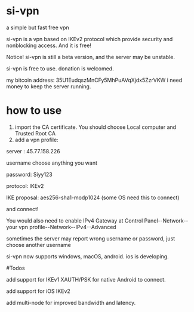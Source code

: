 # si-vpn
a simple but fast free vpn

si-vpn is a vpn based on IKEv2 protocol which provide security and nonblocking access. And it is free!

Notice! si-vpn is still a beta version, and the server may be unstable.

si-vpn is free to use. donation is welcomed.

my bitcoin address: 35U1EudqszMnCFy5MhPuAVqXjdx5ZzrVKW
i need money to keep the server running.

# how to use
1. import the CA certificate. You should choose Local computer and Trusted Root CA
2. add a vpn profile:

  server : 45.77.158.226

  username choose anything you want
  
  password: Siyy123
  
  protocol: IKEv2
  
  IKE proposal: aes256-sha1-modp1024 (some OS need this to connect)

and connect!

You would also need to enable IPv4 Gateway at Control Panel--Network--your vpn profile--Network--IPv4--Advanced

sometimes the server may report wrong username or password, just choose another username

si-vpn now supports windows, macOS, android. ios is developing.

#Todos

add support for IKEv1 XAUTH/PSK for native Android to connect.

add support for iOS IKEv2

add multi-node for improved bandwidth and latency.

